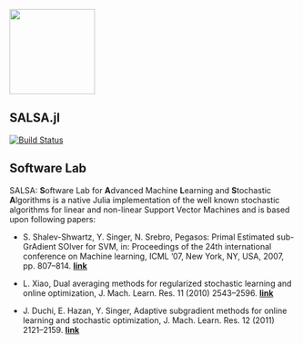 <img src="http://dl.dropboxusercontent.com/s/ue01x17cs51y9mb/salsa.jpg" width="150"></img>

## SALSA.jl
[![Build Status](https://travis-ci.org/jumutc/SALSA.jl.svg)](https://travis-ci.org/jumutc/SALSA.jl)

## Software Lab
SALSA: **S**oftware Lab for **A**dvanced Machine **L**earning and **S**tochastic **A**lgorithms is a native Julia implementation of the well known stochastic algorithms for linear and non-linear Support Vector Machines and is based upon following papers:

- S. Shalev-Shwartz, Y. Singer, N. Srebro, Pegasos: Primal Estimated sub-GrAdient SOlver for SVM, in: Proceedings of the 24th international conference on Machine learning, ICML ’07, New York, NY, USA, 2007, pp. 807–814. [**link**](http://ttic.uchicago.edu/~shai/papers/ShalevSiSr07.pdf)

- L. Xiao, Dual averaging methods for regularized stochastic learning and online optimization, J. Mach. Learn. Res. 11 (2010) 2543–2596. [**link**](http://research.microsoft.com/pubs/141578/xiao10JMLR.pdf)

- J. Duchi, E. Hazan, Y. Singer, Adaptive subgradient methods for online learning and stochastic optimization, J. Mach. Learn. Res. 12 (2011) 2121–2159. [**link**](http://www.jmlr.org/papers/volume12/duchi11a/duchi11a.pdf)
